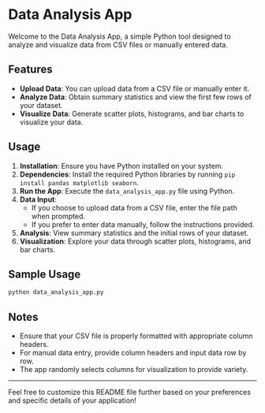 
# Data Analysis App

Welcome to the Data Analysis App, a simple Python tool designed to analyze and visualize data from CSV files or manually entered data.

## Features

- **Upload Data**: You can upload data from a CSV file or manually enter it.
- **Analyze Data**: Obtain summary statistics and view the first few rows of your dataset.
- **Visualize Data**: Generate scatter plots, histograms, and bar charts to visualize your data.

## Usage

1. **Installation**: Ensure you have Python installed on your system.
2. **Dependencies**: Install the required Python libraries by running `pip install pandas matplotlib seaborn`.
3. **Run the App**: Execute the `data_analysis_app.py` file using Python.
4. **Data Input**:
   - If you choose to upload data from a CSV file, enter the file path when prompted.
   - If you prefer to enter data manually, follow the instructions provided.
5. **Analysis**: View summary statistics and the initial rows of your dataset.
6. **Visualization**: Explore your data through scatter plots, histograms, and bar charts.


## Sample Usage

```bash
python data_analysis_app.py
```

## Notes

- Ensure that your CSV file is properly formatted with appropriate column headers.
- For manual data entry, provide column headers and input data row by row.
- The app randomly selects columns for visualization to provide variety.

---

Feel free to customize this README file further based on your preferences and specific details of your application!
